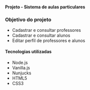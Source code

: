 
#### Projeto - Sistema de aulas particulares

### Objetivo do projeto

- Cadastrar e consultar professores
- Cadastrar e consultar alunos
- Editar perfil de professores e alunos

#### Tecnologias utilizadas

- Node.js
- Vanilla.js
- Nunjucks
- HTML5
- CSS3

